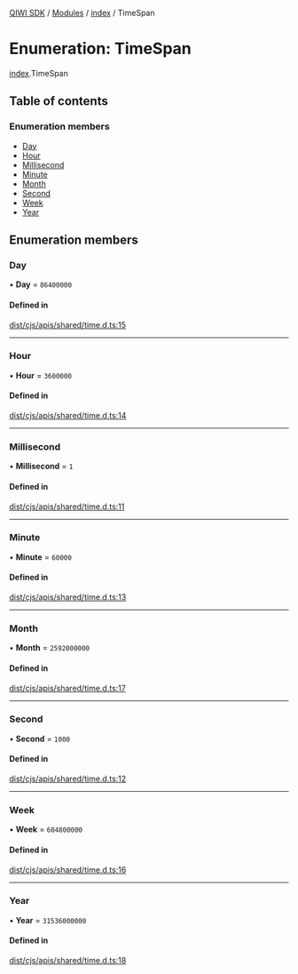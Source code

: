 [QIWI SDK](../README.md) / [Modules](../modules.md) / [index](../modules/index.md) / TimeSpan

# Enumeration: TimeSpan

[index](../modules/index.md).TimeSpan

## Table of contents

### Enumeration members

- [Day](index.TimeSpan.md#day)
- [Hour](index.TimeSpan.md#hour)
- [Millisecond](index.TimeSpan.md#millisecond)
- [Minute](index.TimeSpan.md#minute)
- [Month](index.TimeSpan.md#month)
- [Second](index.TimeSpan.md#second)
- [Week](index.TimeSpan.md#week)
- [Year](index.TimeSpan.md#year)

## Enumeration members

### Day

• **Day** = `86400000`

#### Defined in

[dist/cjs/apis/shared/time.d.ts:15](https://github.com/AlexXanderGrib/node-qiwi-sdk/blob/59c6cc6/dist/cjs/apis/shared/time.d.ts#L15)

___

### Hour

• **Hour** = `3600000`

#### Defined in

[dist/cjs/apis/shared/time.d.ts:14](https://github.com/AlexXanderGrib/node-qiwi-sdk/blob/59c6cc6/dist/cjs/apis/shared/time.d.ts#L14)

___

### Millisecond

• **Millisecond** = `1`

#### Defined in

[dist/cjs/apis/shared/time.d.ts:11](https://github.com/AlexXanderGrib/node-qiwi-sdk/blob/59c6cc6/dist/cjs/apis/shared/time.d.ts#L11)

___

### Minute

• **Minute** = `60000`

#### Defined in

[dist/cjs/apis/shared/time.d.ts:13](https://github.com/AlexXanderGrib/node-qiwi-sdk/blob/59c6cc6/dist/cjs/apis/shared/time.d.ts#L13)

___

### Month

• **Month** = `2592000000`

#### Defined in

[dist/cjs/apis/shared/time.d.ts:17](https://github.com/AlexXanderGrib/node-qiwi-sdk/blob/59c6cc6/dist/cjs/apis/shared/time.d.ts#L17)

___

### Second

• **Second** = `1000`

#### Defined in

[dist/cjs/apis/shared/time.d.ts:12](https://github.com/AlexXanderGrib/node-qiwi-sdk/blob/59c6cc6/dist/cjs/apis/shared/time.d.ts#L12)

___

### Week

• **Week** = `604800000`

#### Defined in

[dist/cjs/apis/shared/time.d.ts:16](https://github.com/AlexXanderGrib/node-qiwi-sdk/blob/59c6cc6/dist/cjs/apis/shared/time.d.ts#L16)

___

### Year

• **Year** = `31536000000`

#### Defined in

[dist/cjs/apis/shared/time.d.ts:18](https://github.com/AlexXanderGrib/node-qiwi-sdk/blob/59c6cc6/dist/cjs/apis/shared/time.d.ts#L18)
